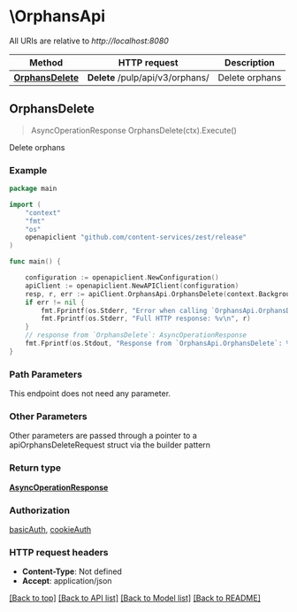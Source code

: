 # \OrphansApi

All URIs are relative to *http://localhost:8080*

Method | HTTP request | Description
------------- | ------------- | -------------
[**OrphansDelete**](OrphansApi.md#OrphansDelete) | **Delete** /pulp/api/v3/orphans/ | Delete orphans



## OrphansDelete

> AsyncOperationResponse OrphansDelete(ctx).Execute()

Delete orphans



### Example

```go
package main

import (
    "context"
    "fmt"
    "os"
    openapiclient "github.com/content-services/zest/release"
)

func main() {

    configuration := openapiclient.NewConfiguration()
    apiClient := openapiclient.NewAPIClient(configuration)
    resp, r, err := apiClient.OrphansApi.OrphansDelete(context.Background()).Execute()
    if err != nil {
        fmt.Fprintf(os.Stderr, "Error when calling `OrphansApi.OrphansDelete``: %v\n", err)
        fmt.Fprintf(os.Stderr, "Full HTTP response: %v\n", r)
    }
    // response from `OrphansDelete`: AsyncOperationResponse
    fmt.Fprintf(os.Stdout, "Response from `OrphansApi.OrphansDelete`: %v\n", resp)
}
```

### Path Parameters

This endpoint does not need any parameter.

### Other Parameters

Other parameters are passed through a pointer to a apiOrphansDeleteRequest struct via the builder pattern


### Return type

[**AsyncOperationResponse**](AsyncOperationResponse.md)

### Authorization

[basicAuth](../README.md#basicAuth), [cookieAuth](../README.md#cookieAuth)

### HTTP request headers

- **Content-Type**: Not defined
- **Accept**: application/json

[[Back to top]](#) [[Back to API list]](../README.md#documentation-for-api-endpoints)
[[Back to Model list]](../README.md#documentation-for-models)
[[Back to README]](../README.md)

